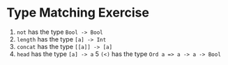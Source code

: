 # Type Matching Exercise

1. `not` has the type `Bool -> Bool`
2. `length` has the type `[a] -> Int`
3. `concat` has the type `[[a]] -> [a]`
4. `head` has the type `[a] -> a`
5 `(<)` has the type `Ord a => a -> a -> Bool`
